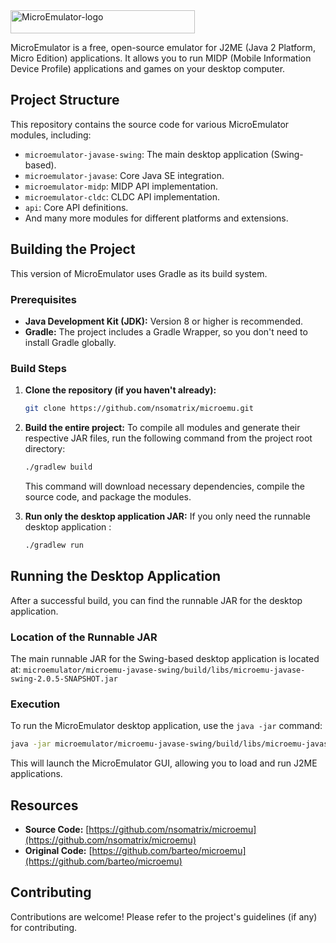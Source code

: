 <img width="295" height="37" alt="MicroEmulator-logo" src="https://github.com/user-attachments/assets/114843cc-baaf-417c-900d-17a7792430e8" />


MicroEmulator is a free, open-source emulator for J2ME (Java 2 Platform, Micro Edition) applications. It allows you to run MIDP (Mobile Information Device Profile) applications and games on your desktop computer.

## Project Structure

This repository contains the source code for various MicroEmulator modules, including:
*   `microemulator-javase-swing`: The main desktop application (Swing-based).
*   `microemulator-javase`: Core Java SE integration.
*   `microemulator-midp`: MIDP API implementation.
*   `microemulator-cldc`: CLDC API implementation.
*   `api`: Core API definitions.
*   And many more modules for different platforms and extensions.

## Building the Project

This version of MicroEmulator uses Gradle as its build system.

### Prerequisites

*   **Java Development Kit (JDK):** Version 8 or higher is recommended.
*   **Gradle:** The project includes a Gradle Wrapper, so you don't need to install Gradle globally.

### Build Steps

1.  **Clone the repository (if you haven't already):**
    ```bash
    git clone https://github.com/nsomatrix/microemu.git
    ```

2.  **Build the entire project:**
    To compile all modules and generate their respective JAR files, run the following command from the project root directory:
    ```bash
    ./gradlew build
    ```
    This command will download necessary dependencies, compile the source code, and package the modules.

3.  **Run only the desktop application JAR:**
    If you only need the runnable desktop application :
    ```bash
    ./gradlew run
    ```

## Running the Desktop Application

After a successful build, you can find the runnable JAR for the desktop application.

### Location of the Runnable JAR

The main runnable JAR for the Swing-based desktop application is located at:
`microemulator/microemu-javase-swing/build/libs/microemu-javase-swing-2.0.5-SNAPSHOT.jar`

### Execution

To run the MicroEmulator desktop application, use the `java -jar` command:
```bash
java -jar microemulator/microemu-javase-swing/build/libs/microemu-javase-swing-2.0.5-SNAPSHOT.jar
```
This will launch the MicroEmulator GUI, allowing you to load and run J2ME applications.

## Resources

*   **Source Code:** [https://github.com/nsomatrix/microemu](https://github.com/nsomatrix/microemu)
*   **Original Code:** [https://github.com/barteo/microemu](https://github.com/barteo/microemu)


## Contributing

Contributions are welcome! Please refer to the project's guidelines (if any) for contributing.
